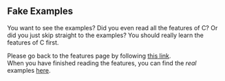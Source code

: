 ## Fake Examples

You want to see the examples? Did you even read all the features of C? Or did you just skip straight to the examples? You should really learn the features of C first.<br>

Please go back to the features page by following [this link](https://github.com/TodePond/C/blob/main/README.md).<br>
When you have finished reading the features, you can find the _real_ examples [here](https://github.com/TodePond/C/blob/main/res/Examples.md).
